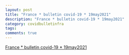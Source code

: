```yaml
---
layout: post
title: "France * bulletin covid-19 * 19may2021"
description: "France * bulletin covid-19 * 19may2021"
category: covidbulletinfra
tags: 
comments: true
---
```


[France * bulletin covid-19 * 19may2021](https://bit.ly/fra-c19-bulletin)
